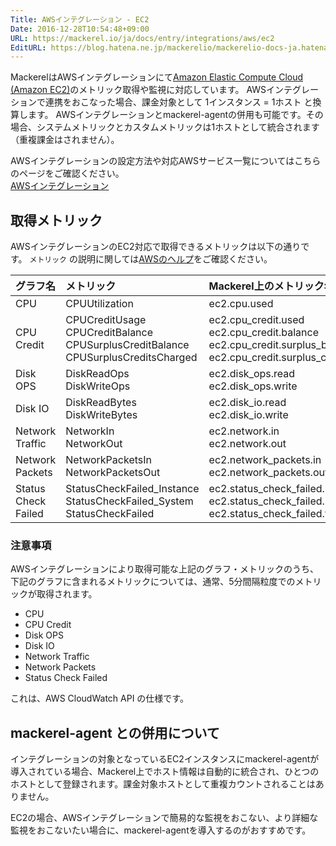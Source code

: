 ```yaml
---
Title: AWSインテグレーション - EC2
Date: 2016-12-28T10:54:48+09:00
URL: https://mackerel.io/ja/docs/entry/integrations/aws/ec2
EditURL: https://blog.hatena.ne.jp/mackerelio/mackerelio-docs-ja.hatenablog.mackerel.io/atom/entry/10328749687201689861
---
```


MackerelはAWSインテグレーションにて<a href="https://aws.amazon.com/ec2/" target="_blank">Amazon Elastic Compute Cloud (Amazon EC2)</a>のメトリック取得や監視に対応しています。
AWSインテグレーションで連携をおこなった場合、課金対象として 1インスタンス = 1ホスト と換算します。
AWSインテグレーションとmackerel-agentの併用も可能です。その場合、システムメトリックとカスタムメトリックは1ホストとして統合されます（重複課金はされません）。

AWSインテグレーションの設定方法や対応AWSサービス一覧についてはこちらのページをご確認ください。<br>
<a href="https://mackerel.io/ja/docs/entry/integrations/aws">AWSインテグレーション</a>

## 取得メトリック
AWSインテグレーションのEC2対応で取得できるメトリックは以下の通りです。 `メトリック` の説明に関しては<a href="https://docs.aws.amazon.com/ja_jp/AWSEC2/latest/UserGuide/viewing_metrics_with_cloudwatch.html" target="_blank">AWSのヘルプ</a>をご確認ください。

|グラフ名|メトリック|Mackerel上のメトリック名|単位|Statistics|
|:---|:---|:---|:---|:---|
|CPU|CPUUtilization|ec2.cpu.used|percentage|Average|
|CPU Credit|CPUCreditUsage<br>CPUCreditBalance<br>CPUSurplusCreditBalance<br>CPUSurplusCreditsCharged|ec2.cpu_credit.used<br>ec2.cpu_credit.balance<br>ec2.cpu_credit.surplus_balance<br>ec2.cpu_credit.surplus_charged|integer|Average|
|Disk OPS|DiskReadOps<br>DiskWriteOps|ec2.disk_ops.read<br>ec2.disk_ops.write|integer|Average|
|Disk IO|DiskReadBytes<br>DiskWriteBytes|ec2.disk_io.read<br>ec2.disk_io.write|bytes|Average|
|Network Traffic|NetworkIn<br>NetworkOut|ec2.network.in<br>ec2.network.out|bytes|Average|
|Network Packets|NetworkPacketsIn<br>NetworkPacketsOut|ec2.network_packets.in<br>ec2.network_packets.out|integer|Average|
|Status Check Failed|StatusCheckFailed_Instance<br>StatusCheckFailed_System<br>StatusCheckFailed|ec2.status_check_failed.instance<br>ec2.status_check_failed.system<br>ec2.status_check_failed.total|integer|Average|

<h3 id="notes">注意事項</h2>

AWSインテグレーションにより取得可能な上記のグラフ・メトリックのうち、下記のグラフに含まれるメトリックについては、通常、5分間隔粒度でのメトリックが取得されます。

* CPU
* CPU Credit
* Disk OPS
* Disk IO
* Network Traffic
* Network Packets
* Status Check Failed

これは、AWS CloudWatch API の仕様です。

## mackerel-agent との併用について

インテグレーションの対象となっているEC2インスタンスにmackerel-agentが導入されている場合、Mackerel上でホスト情報は自動的に統合され、ひとつのホストとして登録されます。課金対象ホストとして重複カウントされることはありません。

EC2の場合、AWSインテグレーションで簡易的な監視をおこない、より詳細な監視をおこないたい場合に、mackerel-agentを導入するのがおすすめです。
